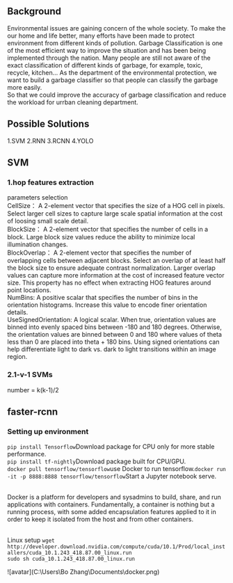 ## Background
Environmental issues are gaining concern of the whole society. 
To make the our home and life better, many efforts have been made to protect environment from different kinds of pollution.
Garbage Classification is one of the most efficient way to improve the situation and has been being implemented through the nation.
Many people are still not aware of the exact classification of different kinds of garbage, for example, toxic, recycle, kitchen...
As the department of the environmental protection, we want to build a garbage classifier so that people can classify the garbage more easily.
<br/>So that we could improve the accuracy of garbage classification and reduce the workload for urrban cleaning department.

## Possible Solutions
1.SVM
2.RNN
3.RCNN
4.YOLO

## SVM
### 1.hop features extraction
parameters selection
<br/>CellSize： A 2-element vector that specifies the size of a HOG cell in pixels. Select larger cell sizes to capture large scale spatial information at the cost of loosing small scale detail.
<br/>BlockSize： A 2-element vector that specifies the number of cells in a block. Large block size values reduce the ability to minimize local illumination changes.
<br/>BlockOverlap： A 2-element vector that specifies the number of overlapping cells between adjacent blocks. Select an overlap of at least half the block size to ensure adequate contrast normalization. Larger overlap values can capture more information at the cost of increased feature vector size. This property has no effect when extracting HOG features around point locations.
<br/>NumBins: A positive scalar that specifies the number of bins in the orientation histograms. Increase this value to encode finer orientation details.
<br/>UseSignedOrientation: A logical scalar. When true, orientation values are binned into evenly spaced bins between -180 and 180 degrees. Otherwise, the orientation values are binned between 0 and 180 where values of theta less than 0 are placed into theta + 180 bins. Using signed orientations can help differentiate light to dark vs. dark to light transitions within an image region.
### 2.1-v-1 SVMs
number = k(k-1)/2



## faster-rcnn
### Setting up environment
`pip install Tensorflow`Download package for CPU only for more stable performance.
<br/>`pip install tf-nightly`Download package built for CPU/GPU.
<br/>`docker pull tensorflow/tensorflow`use Docker to run tensorflow.`docker run -it -p 8888:8888 tensorflow/tensorflow`Start a Jupyter notebook serve.

<br/>Docker is a platform for developers and sysadmins to build, share, and run applications with containers. 
Fundamentally, a container is nothing but a running process, with some added encapsulation features applied to it in order to keep it isolated from the host and from other containers.

<br/>Linux setup `wget http://developer.download.nvidia.com/compute/cuda/10.1/Prod/local_installers/cuda_10.1.243_418.87.00_linux.run`
<br/>`sudo sh cuda_10.1.243_418.87.00_linux.run`

![avatar](C:\Users\Bo Zhang\Documents\docker.png)


